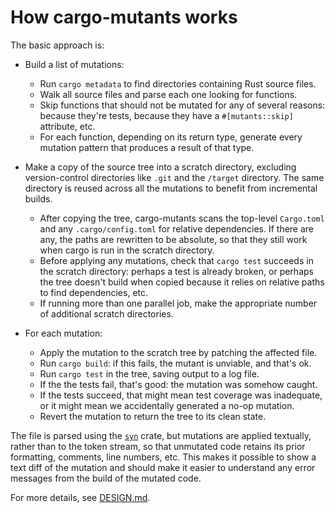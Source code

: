 # How cargo-mutants works

The basic approach is:

- Build a list of mutations:
  - Run `cargo metadata` to find directories containing Rust source files.
  - Walk all source files and parse each one looking for functions.
  - Skip functions that should not be mutated for any of several reasons:
    because they're tests, because they have a `#[mutants::skip]` attribute,
    etc.
  - For each function, depending on its return type, generate every mutation
    pattern that produces a result of that type.

- Make a copy of the source tree into a scratch directory, excluding
  version-control directories like `.git` and the `/target` directory. The same directory is reused across all the mutations to benefit from incremental builds.
  - After copying the tree, cargo-mutants scans the top-level `Cargo.toml` and any
    `.cargo/config.toml` for relative dependencies. If there are any, the paths are
    rewritten to be absolute, so that they still work when cargo is run in the
    scratch directory.
  - Before applying any mutations, check that `cargo test` succeeds in the
    scratch directory: perhaps a test is already broken, or perhaps the tree
    doesn't build when copied because it relies on relative paths to find
    dependencies, etc.
  - If running more than one parallel job, make the appropriate number of
    additional scratch directories.

- For each mutation:
  - Apply the mutation to the scratch tree by patching the affected file.
  - Run `cargo build`: if this fails, the mutant is unviable, and that's ok.
  - Run `cargo test` in the tree, saving output to a log file.
  - If the the tests fail, that's good: the mutation was somehow
    caught.
  - If the tests succeed, that might mean test coverage was
    inadequate, or it might mean we accidentally generated a no-op mutation.
  - Revert the mutation to return the tree to its clean state.

The file is parsed using the [`syn`](https://docs.rs/syn) crate, but mutations
are applied textually, rather than to the token stream, so that unmutated code
retains its prior formatting, comments, line numbers, etc. This makes it
possible to show a text diff of the mutation and should make it easier to
understand any error messages from the build of the mutated code.

For more details, see [DESIGN.md](https://github.com/sourcefrog/cargo-mutants/blob/main/DESIGN.md).
